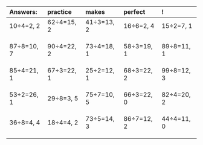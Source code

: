 | Answers: | practice | makes | perfect | ! |
| :--- | :--- | :--- | :--- | :--- |
| 10÷4=2, 2 | 62÷4=15, 2 | 41÷3=13, 2 | 16÷6=2, 4 | 15÷2=7, 1 | 
|   |   |   |   |   | 
|   |   |   |   |   | 
|   |   |   |   |   | 
| 87÷8=10, 7 | 90÷4=22, 2 | 73÷4=18, 1 | 58÷3=19, 1 | 89÷8=11, 1 | 
|   |   |   |   |   | 
|   |   |   |   |   | 
|   |   |   |   |   | 
| 85÷4=21, 1 | 67÷3=22, 1 | 25÷2=12, 1 | 68÷3=22, 2 | 99÷8=12, 3 | 
|   |   |   |   |   | 
|   |   |   |   |   | 
|   |   |   |   |   | 
| 53÷2=26, 1 | 29÷8=3, 5 | 75÷7=10, 5 | 66÷3=22, 0 | 82÷4=20, 2 | 
|   |   |   |   |   | 
|   |   |   |   |   | 
|   |   |   |   |   | 
| 36÷8=4, 4 | 18÷4=4, 2 | 73÷5=14, 3 | 86÷7=12, 2 | 44÷4=11, 0 | 
|   |   |   |   |   | 
|   |   |   |   |   | 
|   |   |   |   |   | 
